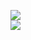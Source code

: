 [![](https://img.shields.io/badge/Made%20With-Github%20Spray-lightgrey.svg?style=for-the-badge&logo=github)](https://github.com/Annihil/github-spray#3638)  
[![](https://i.imgur.com/2DrTn0Z.gif)](https://github.com/Annihil/github-spray)